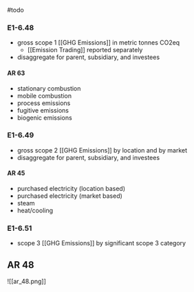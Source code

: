 #todo

### E1-6.48
- gross scope 1 [[GHG Emissions]] in metric tonnes CO2eq
	- [[Emission Trading]] reported separately
- disaggregate for parent, subsidiary, and investees

#### AR 63
- stationary combustion
- mobile combustion
- process emissions
- fugitive emissions
- biogenic emissions

### E1-6.49
- gross scope 2 [[GHG Emissions]] by location and by market
- disaggregate for parent, subsidiary, and investees

#### AR 45
- purchased electricity (location based)
- purchased electricity (market based)
- steam
- heat/cooling

### E1-6.51
- scope 3 [[GHG Emissions]] by significant scope 3 category

## AR 48
![[ar_48.png]]